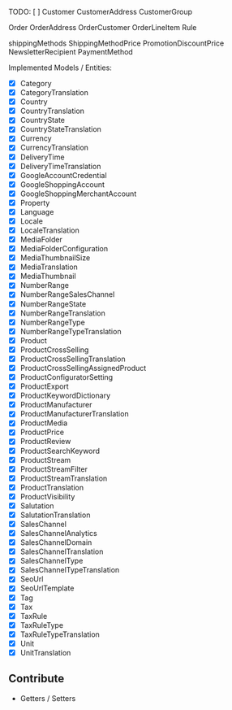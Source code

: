 TODO:
[ ] 
Customer
CustomerAddress
CustomerGroup

Order
OrderAddress
OrderCustomer
OrderLineItem
Rule

shippingMethods
ShippingMethodPrice
PromotionDiscountPrice
NewsletterRecipient
PaymentMethod

Implemented Models / Entities:

- [X] Category
- [X] CategoryTranslation
- [X] Country
- [X] CountryTranslation
- [X] CountryState
- [X] CountryStateTranslation
- [X] Currency
- [X] CurrencyTranslation
- [X] DeliveryTime
- [X] DeliveryTimeTranslation
- [X] GoogleAccountCredential
- [X] GoogleShoppingAccount
- [X] GoogleShoppingMerchantAccount
- [X] Property
- [X] Language
- [X] Locale
- [X] LocaleTranslation
- [X] MediaFolder
- [X] MediaFolderConfiguration
- [X] MediaThumbnailSize
- [X] MediaTranslation
- [X] MediaThumbnail
- [X] NumberRange
- [X] NumberRangeSalesChannel
- [X] NumberRangeState
- [X] NumberRangeTranslation
- [X] NumberRangeType
- [X] NumberRangeTypeTranslation
- [X] Product
- [X] ProductCrossSelling
- [X] ProductCrossSellingTranslation
- [X] ProductCrossSellingAssignedProduct
- [X] ProductConfiguratorSetting
- [X] ProductExport
- [X] ProductKeywordDictionary
- [X] ProductManufacturer
- [X] ProductManufacturerTranslation
- [X] ProductMedia
- [X] ProductPrice
- [X] ProductReview
- [X] ProductSearchKeyword
- [X] ProductStream
- [X] ProductStreamFilter
- [X] ProductStreamTranslation
- [X] ProductTranslation
- [X] ProductVisibility
- [X] Salutation
- [X] SalutationTranslation
- [X] SalesChannel
- [X] SalesChannelAnalytics
- [X] SalesChannelDomain
- [X] SalesChannelTranslation
- [X] SalesChannelType
- [X] SalesChannelTypeTranslation
- [X] SeoUrl
- [X] SeoUrlTemplate
- [X] Tag
- [X] Tax
- [X] TaxRule
- [X] TaxRuleType
- [X] TaxRuleTypeTranslation
- [X] Unit
- [X] UnitTranslation

## Contribute

* Getters / Setters
